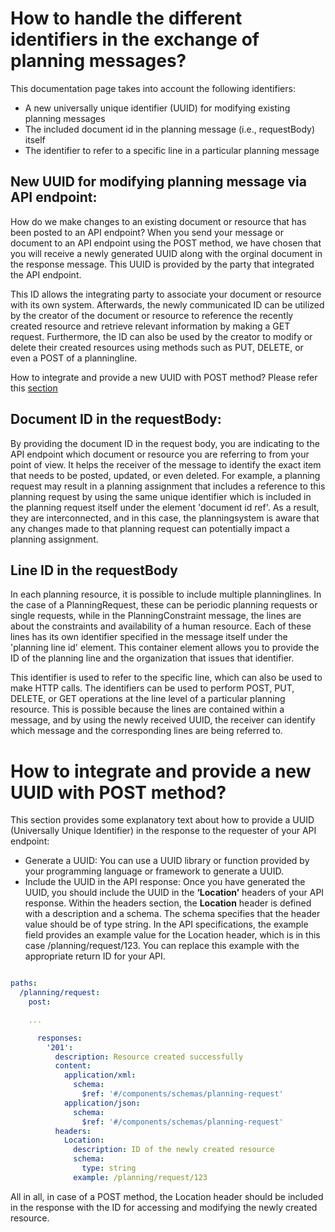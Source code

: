 # How to handle the different identifiers in the exchange of planning messages?

This documentation page takes into account the following identifiers:

- A new universally unique identifier (UUID) for modifying existing planning messages
- The included document id in the planning message (i.e., requestBody) itself
- The identifier to refer to a specific line in a particular planning message

## New UUID for modifying planning message via API endpoint:

How do we make changes to an existing document or resource that has been posted to an API endpoint? When you send your message or document to an API endpoint using the POST method, we have chosen that you will receive a newly generated UUID along with the orginal document in the response message. This UUID is provided by the party that integrated the API endpoint.

This ID allows the integrating party to associate your document or resource with its own system. Afterwards, the newly communicated ID can be utilized by the creator of the document or resource to reference the recently created resource and retrieve relevant information by making a GET request. Furthermore, the ID can also be used by the creator to modify or delete their created resources using methods such as PUT, DELETE, or even a POST of a planningline.

How to integrate and provide a new UUID with POST method? Please refer this [section](#how-to-integrate-and-provide-a-new-uuid-with-post-method)

## Document ID in the requestBody:

By providing the document ID in the request body, you are indicating to the API endpoint which document or resource you are referring to from your point of view. It helps the receiver of the message to identify the exact item that needs to be posted, updated, or even deleted. For example, a planning request may result in a planning assignment that includes a reference to this planning request by using the same unique identifier which is included in the planning request itself under the element 'document id ref'. As a result, they are interconnected, and in this case, the planningsystem is aware that any changes made to that planning request can potentially impact a planning assignment.

## Line ID in the requestBody

In each planning resource, it is possible to include multiple planninglines. In the case of a PlanningRequest, these can be periodic planning requests or single requests, while in the PlanningConstraint message, the lines are about the constraints and availability of a human resource. Each of these lines has its own identifier specified in the message itself under the 'planning line id' element. This container element allows you to provide the ID of the planning line and the organization that issues that identifier.

This identifier is used to refer to the specific line, which can also be used to make HTTP calls. The identifiers can be used to perform POST, PUT, DELETE, or GET operations at the line level of a particular planning resource. This is possible because the lines are contained within a message, and by using the newly received UUID, the receiver can identify which message and the corresponding lines are being referred to.

# How to integrate and provide a new UUID with POST method?

This section provides some explanatory text about how to provide a UUID (Universally Unique Identifier) in the response to the requester of your API endpoint:

- Generate a UUID: You can use a UUID library or function provided by your programming language or framework to generate a UUID.
- Include the UUID in the API response: Once you have generated the UUID, you should include the UUID in the **‘Location’** headers of your API response. Within the headers section, the **Location** header is defined with a description and a schema. The schema specifies that the header value should be of type string. In the API specifications, the example field provides an example value for the Location header, which is in this case /planning/request/123. You can replace this example with the appropriate return ID for your API.

```yaml

paths:
  /planning/request:
    post:

    ...

      responses:
        '201':
          description: Resource created successfully
          content:
            application/xml:
              schema:
                $ref: '#/components/schemas/planning-request'
            application/json:
              schema:
                $ref: '#/components/schemas/planning-request'
          headers:
            Location:
              description: ID of the newly created resource
              schema:
                type: string
              example: /planning/request/123


```

All in all, in case of a POST method, the Location header should be included in the response with the ID for accessing and modifying the newly created resource.
